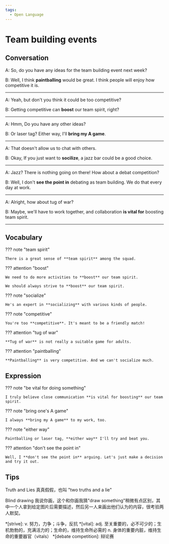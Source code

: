 ```yaml
---
tags:
  - Open Language
---
```

# Team building events

## Conversation

A: So, do you have any ideas for the team building event next week?

B: Well, I think **paintballing** would be great. I think people will enjoy how competitive it is.

---

A: Yeah, but don't you think it could be too competitive?

B: Getting competitive can **boost** our team spirit, right?

---

A: Hmm, Do you have any other ideas?

B: Or laser tag? Either way, I'll **bring my A game**.

---

A: That doesn't allow us to chat with others.

B: Okay, If you just want to **socilize**, a jazz bar could be a good choice.

---

A: Jazz? There is nothing going on there! How about a debat competition?

B: Well, I don't **see the point in** debating as team building. We do that every day at work.

---

A: Alright, how about tug of war?

B: Maybe, we'll have to work together, and collaboration **is vital for** boosting team spirit.

---

## Vocabulary

??? note "team spirit"

    There is a great sense of **team spirit** among the squad.

??? attention "boost"

    We need to do more activities to **boost** our team spirit.

    We should always strive to **boost** our team spirit.

??? note "socialize"

    He's an expert in **socializing** with various kinds of people.

??? note "competitive"

    You're too **competitive**. It's meant to be a friendly match!

??? attention  "tug of war"

    **Tug of war** is not really a suitable game for adults.

??? attention "paintballing"

    **Paintballing** is very competitive. And we can't socialize much.

## Expression

??? note "be vital for doing something"

    I truly believe close communication **is vital for boosting** our team spirit.

??? note "bring one's A game"

    I always **bring my A game** to my work, too.

??? note "either way"

    Paintballing or laser tag, **either way** I'll try and beat you.

??? attention "don't see the point in"

    Well, I **don't see the point in** arguing. Let's just make a decision and try it out.

## Tips

Truth and Lies 真真假假，也叫 "two truths and a lie"

Blind drawing 我说你画，这个和你画我猜"draw something"稍微有点区别，其中一个人拿到给定图片后需要描述，然后另一人来画出他们认为的内容，很考验两人默契。

*[strive]: v. 努力，力争；斗争，反抗
*[vital]: adj. 至关重要的，必不可少的；生机勃勃的，充满活力的；生命的，维持生命所必需的 n. 身体的重要内脏，维持生命的重要器官（vitals）
*[debate competition]: 辩论赛
